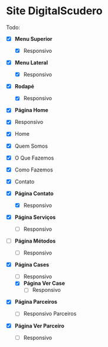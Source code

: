 # Site DigitalScudero

Todo:


- [x] **Menu Superior**
  - [x] Responsivo

- [x] **Menu Lateral**
  - [x] Responsivo

- [x] **Rodapé**
  - [x] Responsivo

- [x] **Página Home**
 - [x] Responsivo
  - [x] Home
  - [x] Quem Somos
  - [x] O Que Fazemos
  - [x] Como Fazemos
  - [x] Contato

- [x] **Página Contato**
  - [x] Responsivo

- [x] **Página Serviços**
  - [ ] Responsivo

- [ ] **Página Métodos**
  - [ ] Responsivo

- [x] **Página Cases**
  - [ ] Responsivo
  - [x] **Página Ver Case**
    - [ ] Responsivo

- [x] **Página Parceiros**
  - [ ] Responsivo Parceiros
- [x] **Página Ver Parceiro**
  - [ ] Responsivo


